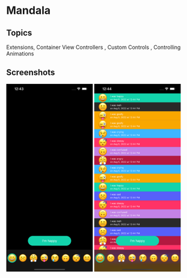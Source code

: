 # Mandala

## Topics

Extensions, Container View Controllers , Custom Controls , Controlling Animations

## Screenshots
<img src="images/Main.png" width="230"> <img src="images/Moods.png" width="230">

